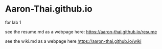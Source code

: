 # Aaron-Thai.github.io
for lab 1

see the resume.md as a webpage here:
https://aaron-thai.github.io/resume

see the wiki.md as a webpage here
https://aaron-thai.github.io/wiki
